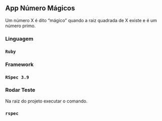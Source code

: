 ## App Número Mágicos
Um número X é dito “mágico” quando a raiz quadrada de X existe e é um número primo.

### Linguagem

### `Ruby`

### Framework

### `RSpec 3.9`

### Rodar Teste

Na raiz do projeto executar o comando.

### `rspec`
